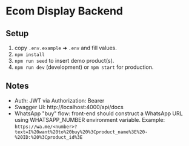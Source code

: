 # Ecom Display Backend

## Setup
1. copy `.env.example` ➜ `.env` and fill values.
2. `npm install`
3. `npm run seed` to insert demo product(s).
4. `npm run dev` (development) or `npm start` for production.

## Notes
- Auth: JWT via Authorization: Bearer <token>
- Swagger UI: http://localhost:4000/api/docs
- WhatsApp "buy" flow: front-end should construct a WhatsApp URL using WHATSAPP_NUMBER environment variable. Example:
  `https://wa.me/<number>?text=I%20want%20to%20buy%20%3Cproduct_name%3E%20-%20ID:%20%3Cproduct_id%3E`
